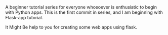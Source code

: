 A beginner tutorial series for everyone whosoever is enthusiatic to begin with Python apps.
This is the first commit in series, and I am beginning with Flask-app tutorial.

It Might Be help to you for creating some web apps using flask.

